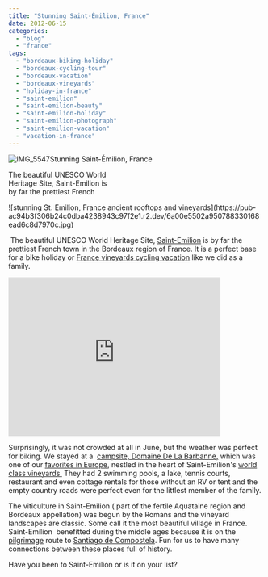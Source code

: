 ```yaml
---
title: "Stunning Saint-Émilion, France"
date: 2012-06-15
categories: 
  - "blog"
  - "france"
tags: 
  - "bordeaux-biking-holiday"
  - "bordeaux-cycling-tour"
  - "bordeaux-vacation"
  - "bordeaux-vineyards"
  - "holiday-in-france"
  - "saint-emilion"
  - "saint-emilion-beauty"
  - "saint-emilion-holiday"
  - "saint-emilion-photograph"
  - "saint-emilion-vacation"
  - "vacation-in-france"
---
```


![IMG_5547](https://pub-ac94b3f306b24c0dba4238943c97f2e1.r2.dev/6a00e5502a95078833016765d44902970b.jpg)Stunning Saint-Émilion, France

The beautiful UNESCO World  
Heritage Site, Saint-Emilion is  
by far the prettiest French

<!--more--> ![stunning St. Emilion, France ancient rooftops and vineyards](https://pub-ac94b3f306b24c0dba4238943c97f2e1.r2.dev/6a00e5502a950788330168ead6c8d7970c.jpg)

 The beautiful UNESCO World Heritage Site, [Saint-Emilion](http://en.wikipedia.org/wiki/Saint-%C3%89milion "st Emilion") is by far the prettiest French town in the Bordeaux region of France. It is a perfect base for a bike holiday or [France vineyards cycling vacation](https://pub-ac94b3f306b24c0dba4238943c97f2e1.r2.dev/2009/05/biking-st-emilion-bordeaux-vineyards-in-france-wine-country.html "France vineyards cycling vacation") like we did as a family.  
  

<iframe src="http://www.youtube.com/embed/6jYiqGE2VjQ?rel=0" frameborder="0" height="315" width="420"></iframe>

  
  
Surprisingly, it was not crowded at all in June, but the weather was perfect for biking. We stayed at a  [campsite, Domaine De La Barbanne,](http://www.saint-emilion.org/uk/Hotels-Restaurants/Campings.htm) which was one of our [favorites in Europe](https://pub-ac94b3f306b24c0dba4238943c97f2e1.r2.dev/2010/05/camping-europe-in-a-motorhome-rv-5-best-sites-roadtrip-europe-family-travel-budget-best-price.html "best campsites in Europe"), nestled in the heart of Saint-Emilion's [world class vineyards.](http://www.spectator.co.uk/wine-club/features/2186771/st-emilion-world-heritage-wine-wonder.thtml) They had 2 swimming pools, a lake, tennis courts, restaurant and even cottage rentals for those without an RV or tent and the empty country roads were perfect even for the littlest member of the family.  
  
The viticulture in Saint-Emilion ( part of the fertile Aquataine region and Bordeaux appellation) was begun by the Romans and the vineyard landscapes are classic. Some call it the most beautiful village in France. Saint-Emilion  benefitted during the middle ages because it is on the [pilgrimage](https://pub-ac94b3f306b24c0dba4238943c97f2e1.r2.dev/2008/09/pint-sized-pilg.html "pilgrimage on camino to santiago de compostela") route to [Santiago de Compostela](https://pub-ac94b3f306b24c0dba4238943c97f2e1.r2.dev/2008/08/santiago-de-com.html "santiago de compostela pilgramage camino"). Fun for us to have many connections between these places full of history.  
  
Have you been to Saint-Emilion or is it on your list?
